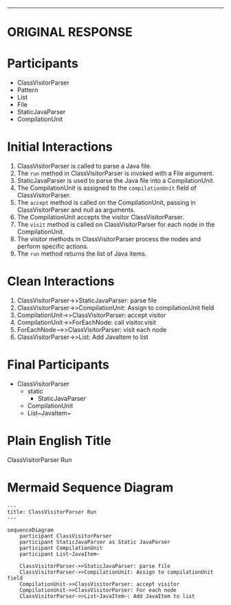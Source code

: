 ----
# ORIGINAL RESPONSE 
# Participants

- ClassVisitorParser
- Pattern
- List<JavaItem>
- File
- StaticJavaParser
- CompilationUnit

# Initial Interactions

1. ClassVisitorParser is called to parse a Java file.
2. The `run` method in ClassVisitorParser is invoked with a File argument.
3. StaticJavaParser is used to parse the Java file into a CompilationUnit.
4. The CompilationUnit is assigned to the `compilationUnit` field of ClassVisitorParser.
5. The `accept` method is called on the CompilationUnit, passing in ClassVisitorParser and null as arguments.
6. The CompilationUnit accepts the visitor ClassVisitorParser.
7. The `visit` method is called on ClassVisitorParser for each node in the CompilationUnit.
8. The visitor methods in ClassVisitorParser process the nodes and perform specific actions.
9. The `run` method returns the list of Java items.

# Clean Interactions

1. ClassVisitorParser->>StaticJavaParser: parse file
2. ClassVisitorParser->>CompilationUnit: Assign to compilationUnit field
3. CompilationUnit->>ClassVisitorParser: accept visitor
4. CompilationUnit->>ForEachNode: call visitor.visit
5. ForEachNode-->>ClassVisitorParser: visit each node
6. ClassVisitorParser->>List<JavaItem>: Add JavaItem to list

# Final Participants

- ClassVisitorParser
  - static
    - StaticJavaParser
  - CompilationUnit
  - List~JavaItem~

# Plain English Title

ClassVisitorParser Run

# Mermaid Sequence Diagram

```mermaid
---
title: ClassVisitorParser Run
---

sequenceDiagram
    participant ClassVisitorParser
    participant StaticJavaParser as Static JavaParser
    participant CompilationUnit
    participant List~JavaItem~

    ClassVisitorParser->>StaticJavaParser: parse file
    ClassVisitorParser->>CompilationUnit: Assign to compilationUnit field
    CompilationUnit->>ClassVisitorParser: accept visitor
    CompilationUnit->>ClassVisitorParser: For each node
    ClassVisitorParser->>List~JavaItem~: Add JavaItem to list
```

